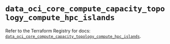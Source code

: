 # `data_oci_core_compute_capacity_topology_compute_hpc_islands`

Refer to the Terraform Registry for docs: [`data_oci_core_compute_capacity_topology_compute_hpc_islands`](https://registry.terraform.io/providers/oracle/oci/6.37.0/docs/data-sources/core_compute_capacity_topology_compute_hpc_islands).
